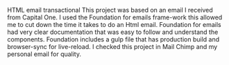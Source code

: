 HTML email transactional
This project was based on an email I received from Capital One.  I used the Foundation for emails frame-work this allowed me to cut down the time it takes to do an Html email. Foundation for emails had very clear documentation that was easy to follow and understand the components. Foundation includes a gulp file that has production build and browser-sync for live-reload. I checked this project in Mail Chimp and my personal email for quality.
